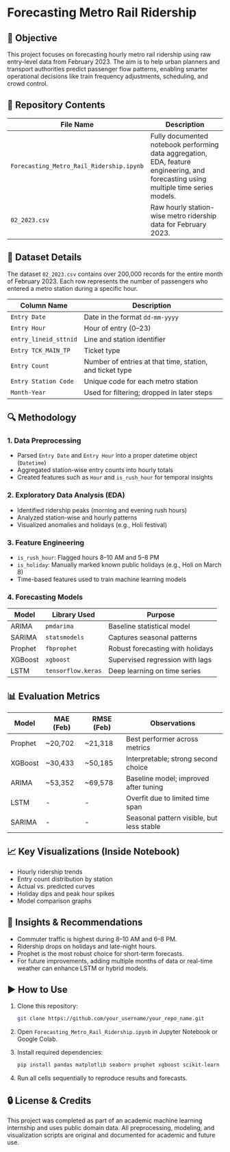 
# Forecasting Metro Rail Ridership

## 📌 Objective
This project focuses on forecasting hourly metro rail ridership using raw entry-level data from February 2023. The aim is to help urban planners and transport authorities predict passenger flow patterns, enabling smarter operational decisions like train frequency adjustments, scheduling, and crowd control.

## 📂 Repository Contents

| File Name                          | Description                                                                 |
|-----------------------------------|-----------------------------------------------------------------------------|
| `Forecasting_Metro_Rail_Ridership.ipynb` | Fully documented notebook performing data aggregation, EDA, feature engineering, and forecasting using multiple time series models. |
| `02_2023.csv`                     | Raw hourly station-wise metro ridership data for February 2023.            |

## 🧾 Dataset Details

The dataset `02_2023.csv` contains over 200,000 records for the entire month of February 2023. Each row represents the number of passengers who entered a metro station during a specific hour.

| Column Name           | Description                                               |
|-----------------------|-----------------------------------------------------------|
| `Entry Date`          | Date in the format `dd-mm-yyyy`                           |
| `Entry Hour`          | Hour of entry (0–23)                                      |
| `entry_lineid_sttnid` | Line and station identifier                               |
| `Entry TCK_MAIN_TP`   | Ticket type                                               |
| `Entry Count`         | Number of entries at that time, station, and ticket type |
| `Entry Station Code`  | Unique code for each metro station                        |
| `Month-Year`          | Used for filtering; dropped in later steps                |

## 🔍 Methodology

### 1. Data Preprocessing
- Parsed `Entry Date` and `Entry Hour` into a proper datetime object (`Datetime`)
- Aggregated station-wise entry counts into hourly totals
- Created features such as `Hour` and `is_rush_hour` for temporal insights

### 2. Exploratory Data Analysis (EDA)
- Identified ridership peaks (morning and evening rush hours)
- Analyzed station-wise and hourly patterns
- Visualized anomalies and holidays (e.g., Holi festival)

### 3. Feature Engineering
- `is_rush_hour`: Flagged hours 8–10 AM and 5–8 PM
- `is_holiday`: Manually marked known public holidays (e.g., Holi on March 8)
- Time-based features used to train machine learning models

### 4. Forecasting Models

| Model     | Library Used      | Purpose                          |
|-----------|-------------------|----------------------------------|
| ARIMA     | `pmdarima`        | Baseline statistical model       |
| SARIMA    | `statsmodels`     | Captures seasonal patterns       |
| Prophet   | `fbprophet`       | Robust forecasting with holidays |
| XGBoost   | `xgboost`         | Supervised regression with lags  |
| LSTM      | `tensorflow.keras`| Deep learning on time series     |

## 📊 Evaluation Metrics

| Model     | MAE (Feb) | RMSE (Feb) | Observations                              |
|-----------|-----------|------------|-------------------------------------------|
| Prophet   | ~20,702   | ~21,318    | Best performer across metrics             |
| XGBoost   | ~30,433   | ~50,185    | Interpretable; strong second choice       |
| ARIMA     | ~53,352   | ~69,578    | Baseline model; improved after tuning     |
| LSTM      | -         | -          | Overfit due to limited time span          |
| SARIMA    | -         | -          | Seasonal pattern visible, but less stable |

## 📈 Key Visualizations (Inside Notebook)
- Hourly ridership trends
- Entry count distribution by station
- Actual vs. predicted curves
- Holiday dips and peak hour spikes
- Model comparison graphs

## 🧠 Insights & Recommendations
- Commuter traffic is highest during 8–10 AM and 6–8 PM.
- Ridership drops on holidays and late-night hours.
- Prophet is the most robust choice for short-term forecasts.
- For future improvements, adding multiple months of data or real-time weather can enhance LSTM or hybrid models.

## ▶️ How to Use

1. Clone this repository:
   ```bash
   git clone https://github.com/your_username/your_repo_name.git
   ```

2. Open `Forecasting_Metro_Rail_Ridership.ipynb` in Jupyter Notebook or Google Colab.

3. Install required dependencies:
   ```bash
   pip install pandas matplotlib seaborn prophet xgboost scikit-learn pmdarima statsmodels
   ```

4. Run all cells sequentially to reproduce results and forecasts.

## 🔒 License & Credits
This project was completed as part of an academic machine learning internship and uses public domain data. All preprocessing, modeling, and visualization scripts are original and documented for academic and future use.

